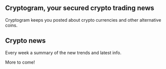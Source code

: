 ## Cryptogram, your secured crypto trading news


Cryptogram keeps you posted about crypto currencies and other alternative coins.


## Crypto news

Every week a summary of the new trends and latest info.

More to come!
